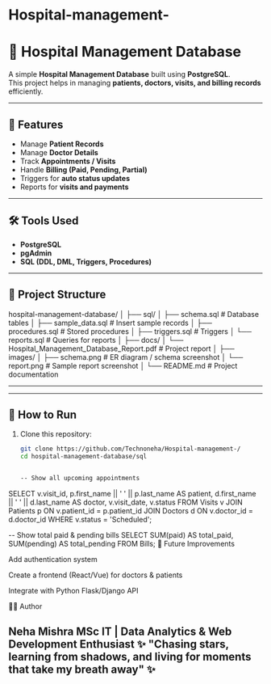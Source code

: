 # Hospital-management-

# 🏥 Hospital Management Database

A simple **Hospital Management Database** built using **PostgreSQL**.  
This project helps in managing **patients, doctors, visits, and billing records** efficiently.

---

## 📖 Features
- Manage **Patient Records**  
- Manage **Doctor Details**  
- Track **Appointments / Visits**  
- Handle **Billing (Paid, Pending, Partial)**  
- Triggers for **auto status updates**  
- Reports for **visits and payments**

---

## 🛠️ Tools Used
- **PostgreSQL**
- **pgAdmin**
- **SQL (DDL, DML, Triggers, Procedures)**

---

## 📂 Project Structure

hospital-management-database/
│
├── sql/
│ ├── schema.sql # Database tables
│ ├── sample_data.sql # Insert sample records
│ ├── procedures.sql # Stored procedures
│ ├── triggers.sql # Triggers
│ └── reports.sql # Queries for reports
│
├── docs/
│ └── Hospital_Management_Database_Report.pdf # Project report
│
├── images/
│ ├── schema.png # ER diagram / schema screenshot
│ └── report.png # Sample report screenshot
│
└── README.md # Project documentation


---

---

## 🚀 How to Run
1. Clone this repository:
   ```bash
   git clone https://github.com/Technoneha/Hospital-management-/
   cd hospital-management-database/sql


   -- Show all upcoming appointments
SELECT v.visit_id, p.first_name || ' ' || p.last_name AS patient,
       d.first_name || ' ' || d.last_name AS doctor,
       v.visit_date, v.status
FROM Visits v
JOIN Patients p ON v.patient_id = p.patient_id
JOIN Doctors d ON v.doctor_id = d.doctor_id
WHERE v.status = 'Scheduled';

-- Show total paid & pending bills
SELECT SUM(paid) AS total_paid, SUM(pending) AS total_pending
FROM Bills;
📌 Future Improvements

Add authentication system

Create a frontend (React/Vue) for doctors & patients

Integrate with Python Flask/Django API

👩‍💻 Author

Neha Mishra
MSc IT | Data Analytics & Web Development Enthusiast
✨ "Chasing stars, learning from shadows, and living for moments that take my breath away" ✨
----
